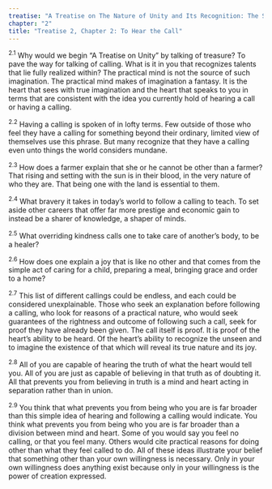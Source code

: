```yaml
---
treatise: "A Treatise on The Nature of Unity and Its Recognition: The Second Treatise"
chapter: "2"
title: "Treatise 2, Chapter 2: To Hear the Call"
---
```


<sup>2.1</sup> Why would we begin “A Treatise on Unity” by talking of
treasure? To pave the way for talking of calling. What is it in you that
recognizes talents that lie fully realized within? The practical mind is
not the source of such imagination. The practical mind makes of
imagination a fantasy. It is the heart that sees with true imagination
and the heart that speaks to you in terms that are consistent with the
idea you currently hold of hearing a call or having a calling. 

<sup>2.2</sup> Having a calling is spoken of in lofty terms. Few outside
of those who feel they have a calling for something beyond their
ordinary, limited view of themselves use this phrase. But many recognize
that they have a calling even unto things the world considers mundane. 

<sup>2.3</sup> How does a farmer explain that she or he cannot be other
than a farmer? That rising and setting with the sun is in their blood,
in the very nature of who they are. That being one with the land is
essential to them. 

<sup>2.4</sup> What bravery it takes in today’s world to follow a
calling to teach.  To set aside other careers that offer far more
prestige and economic gain to instead be a sharer of knowledge, a shaper
of minds. 

<sup>2.5</sup> What overriding kindness calls one to take care of
another’s body, to be a healer? 

<sup>2.6</sup> How does one explain a joy that is like no other and that
comes from the simple act of caring for a child, preparing a meal,
bringing grace and order to a home? 

<sup>2.7</sup> This list of different callings could be endless, and
each could be considered unexplainable. Those who seek an explanation
before following a calling, who look for reasons of a practical nature,
who would seek guarantees of the rightness and outcome of following such
a call, seek for proof they have already been given. The call itself is
proof. It is proof of the heart’s ability to be heard. Of the heart’s
ability to recognize the unseen and to imagine the existence of that
which will reveal its true nature and its joy. 

<sup>2.8</sup> All of you are capable of hearing the truth of what the
heart would tell you. All of you are just as capable of believing in
that truth as of doubting it. All that prevents you from believing in
truth is a mind and heart acting in separation rather than in union. 

<sup>2.9</sup> You think that what prevents you from being who you are
is far broader than this simple idea of hearing and following a calling
would indicate. You think what prevents you from being who you are is
far broader than a division between mind and heart.  Some of you would
say you feel no calling, or that you feel many. Others would cite
practical reasons for doing other than what they feel called to do. All
of these ideas illustrate your belief that something other than your own
willingness is necessary. Only in your own willingness does anything
exist because only in your willingness is the power of creation
expressed.

